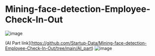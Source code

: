 # Mining-face-detection-Employee-Check-In-Out

![image](https://user-images.githubusercontent.com/6679151/123950943-7c266400-d9b9-11eb-95a3-1aba833c31fd.png)

(AI Part link](https://github.com/Startup-Data/Mining-face-detection-Employee-Check-In-Out/tree/main/AI_part)
![image](https://user-images.githubusercontent.com/6679151/123953572-9ada2a00-d9bc-11eb-97be-c31202fbff08.png)
